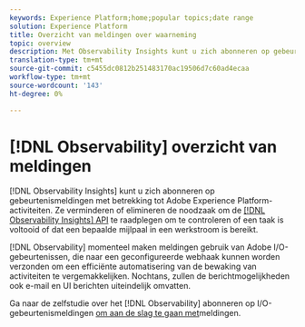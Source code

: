 ```yaml
---
keywords: Experience Platform;home;popular topics;date range
solution: Experience Platform
title: Overzicht van meldingen over waarneming
topic: overview
description: Met Observability Insights kunt u zich abonneren op gebeurtenismeldingen met betrekking tot Adobe Experience Platform-activiteiten. Zij verminderen of elimineren de noodzaak om de Observability Insights API te opiniepeilen om te controleren of een baan heeft voltooid of een bepaalde mijlpaal binnen een werkstroom is bereikt.
translation-type: tm+mt
source-git-commit: c5455dc0812b251483170ac19506d7c60ad4ecaa
workflow-type: tm+mt
source-wordcount: '143'
ht-degree: 0%

---
```



# [!DNL Observability] overzicht van meldingen

[!DNL Observability Insights] kunt u zich abonneren op gebeurtenismeldingen met betrekking tot Adobe Experience Platform-activiteiten. Ze verminderen of elimineren de noodzaak om de [[!DNL Observability Insights] API](../api/overview.md) te raadplegen om te controleren of een taak is voltooid of dat een bepaalde mijlpaal in een werkstroom is bereikt.

[!DNL Observability] momenteel maken meldingen gebruik van Adobe I/O-gebeurtenissen, die naar een geconfigureerde webhaak kunnen worden verzonden om een efficiënte automatisering van de bewaking van activiteiten te vergemakkelijken. Nochtans, zullen de berichtmogelijkheden ook e-mail en UI berichten uiteindelijk omvatten.

Ga naar de zelfstudie over het [!DNL Observability] abonneren op I/O-gebeurtenismeldingen [om aan de slag te gaan met](./subscribe.md)meldingen.